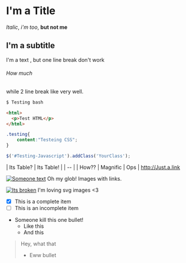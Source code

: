 # I'm a Title
_Italic_, *i'm too*, **but not me**
## I'm a subtitle
I'm a text
, but one line break don't work
###### How much

while 2 line break like very well.
```bash
$ Testing bash
```
```html
<html>
  <p>Test HTML</p>
</html>
```
```css
.testing{
    content:"Testeing CSS";
}
```
```javascript
$('#Testing-Javascript').addClass('YourClass');
```
|   Its Table?  |   Its Table!  |
|       --      |
|   How??       |   Magnific    |   Ops   |
http://Just.a.link

[![Someone text](https://img.shields.io/github/release/daneden/animate.css.svg)](https://github.com/daneden/animate.css/releases) Oh my glob! Images with links.

[![Its broken](ThisLinkImageBroken)](http://github.com) I'm loving svg images <3

- [x] This is a complete item
- [ ] This is an incomplete item
- Someone kill this one bullet!
    - Like this
    - And this

> Hey, what that
>- Eww bullet
